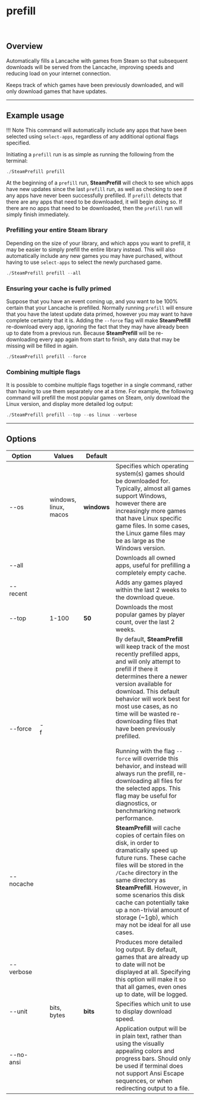# prefill

<div data-cli-player="../casts/prefill.cast" data-rows=13></div>
<br>

## Overview

Automatically fills a Lancache with games from Steam so that subsequent downloads will be served from the Lancache, improving speeds and reducing load on your internet connection.

Keeps track of which games have been previously downloaded, and will only download games that have updates.  

-----

## Example usage

!!! Note
    This command will automatically include any apps that have been selected using `select-apps`, regardless of any additional optional flags specified.

Initiating a `prefill` run is as simple as running the following from the terminal:
```powershell
./SteamPrefill prefill
```

At the beginning of a `prefill` run, **SteamPrefill** will check to see which apps have new updates since the last `prefill` run, as well as checking to see if any apps have never been successfully prefilled.  If `prefill` detects that there are any apps that need to be downloaded, it will begin doing so.  If there are no apps that need to be downloaded, then the `prefill` run will simply finish immediately.  


### Prefilling your entire Steam library

Depending on the size of your library, and which apps you want to prefill, it may be easier to simply prefill the entire library instead.  This will also automatically include any new games you may have purchased, without having to use `select-apps` to select the newly purchased game.

```powershell
./SteamPrefill prefill --all
```

### Ensuring your cache is fully primed

Suppose that you have an event coming up, and you want to be 100% certain that your Lancache is prefilled.  Normally running `prefill` will ensure that you have the latest update data primed, however you may want to have complete certainty that it is.  Adding the `--force` flag will make **SteamPrefill** re-download every app, ignoring the fact that they may have already been up to date from a previous run.  Because **SteamPrefill** will be re-downloading every app again from start to finish, any data that may be missing will be filled in again.

```powershell
./SteamPrefill prefill --force
```

### Combining multiple flags

It is possible to combine multiple flags together in a single command, rather than having to use them separately one at a time.  For example, the following command will prefill the most popular games on Steam, only download the Linux version, and display more detailed log output:

```powershell
./SteamPrefill prefill --top --os linux --verbose
```

-----

## Options

| Option      |     | Values                | Default     |     |
| ----------- | --- | --------------------- | ----------- | --- |
| --os        |     | windows, linux, macos | **windows** | Specifies which operating system(s) games should be downloaded for.  Typically, almost all games support Windows, however there are increasingly more games that have Linux specific game files.  In some cases, the Linux game files may be as large as the Windows version. |
| --all       |     |                       |             | Downloads all owned apps, useful for prefilling a completely empty cache.  |
| --recent    |     |                       |             | Adds any games played within the last 2 weeks to the download queue.  |
| --top       |     | 1-100                 | **50**      | Downloads the most popular games by player count, over the last 2 weeks.  |
| --force     | -f  |                       |             | By default, **SteamPrefill** will keep track of the most recently prefilled apps, and will only attempt to prefill if there it determines there a newer version available for download.  This default behavior will work best for most use cases, as no time will be wasted re-downloading files that have been previously prefilled.  <br/><br/> Running with the flag `--force` will override this behavior, and instead will always run the prefill, re-downloading all files for the selected apps.  This flag may be useful for diagnostics, or benchmarking network performance.  |
| --nocache   |     |                       |             | **SteamPrefill** will cache copies of certain files on disk, in order to dramatically speed up future runs.  These cache files will be stored in the `/Cache` directory in the same directory as **SteamPrefill**.  However, in some scenarios this disk cache can potentially take up a non-trivial amount of storage (~1gb), which may not be ideal for all use cases. |
| --verbose   |     |                       |             | Produces more detailed log output.  By default, games that are already up to date will not be displayed at all.  Specifying this option will make it so that all games, even ones up to date, will be logged.  |
| --unit      |     | bits, bytes           | **bits**    | Specifies which unit to use to display download speed.   |
| --no-ansi   |     |                       |             | Application output will be in plain text, rather than using the visually appealing colors and progress bars.  Should only be used if terminal does not support Ansi Escape sequences, or when redirecting output to a file. |
